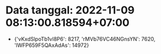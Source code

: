 # Data tanggal: 2022-11-09 08:13:00.818594+07:00

* {'vKxdSlpoTb1vl8P6': 8217, 'rMVb76VC46NGnsYN': 7620, 'lWFP659F5QAxAdAs': 14972}
